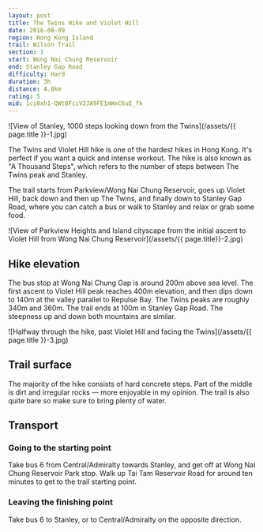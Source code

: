 ```yaml
---
layout: post
title: The Twins Hike and Violet Hill
date: 2018-08-09
region: Hong Kong Island
trail: Wilson Trail
section: 1
start: Wong Nai Chung Reservoir
end: Stanley Gap Road
difficulty: Hard
duration: 3h
distance: 4.8km
rating: 5
mid: 1ci0xh1-QWt0FciV2JA9FE1mWxC6uE_fk
---
```


![View of Stanley, 1000 steps looking down from the Twins](/assets/{{ page.title }}-1.jpg)

The Twins and Violet Hill hike is one of the hardest hikes in Hong Kong. It's perfect if you want a quick and intense workout. The hike is also known as "A Thousand Steps", which refers to the number of steps between The Twins peak and Stanley. 

The trail starts from Parkview/Wong Nai Chung Reservoir, goes up Violet Hill, back down and then up The Twins, and finally down to Stanley Gap Road, where you can catch a bus or walk to Stanley and relax or grab some food.

![View of Parkview Heights and Island cityscape from the initial ascent to Violet Hill from Wong Nai Chung Reservoir](/assets/{{ page.title}}-2.jpg)

## Hike elevation

The bus stop at Wong Nai Chung Gap is around 200m above sea level. The first ascent to Violet Hill peak reaches 400m elevation, and then dips down to 140m at the valley parallel to Repulse Bay. The Twins peaks are roughly 340m and 360m. The trail ends at 100m in Stanley Gap Road. The steepness up and down both mountains are similar.

![Halfway through the hike, past Violet Hill and facing the Twins](/assets/{{ page.title }}-3.jpg)

## Trail surface

The majority of the hike consists of hard concrete steps. Part of the middle is dirt and irregular rocks — more enjoyable in my opinion. The trail is also quite bare so make sure to bring plenty of water.

## Transport

### Going to the starting point

Take bus 6 from Central/Admiralty towards Stanley, and get off at Wong Nai Chung Reservoir Park stop. Walk up Tai Tam Reservoir Road for around ten minutes to get to the trail starting point.

### Leaving the finishing point

Take bus 6 to Stanley, or to Central/Admiralty on the opposite direction.